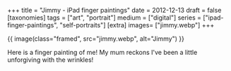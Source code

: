 +++
title = "Jimmy - iPad finger paintings"
date = 2012-12-13
draft =  false
[taxonomies]
tags = ["art", "portrait"]
medium = ["digital"]
series = ["ipad-finger-paintings", "self-portraits"]
[extra]
images= ["jimmy.webp"]
+++

{{ image(class="framed", src="jimmy.webp", alt="Jimmy") }}

Here is a finger painting of me! My mum reckons I've been a little unforgiving with the wrinkles!
